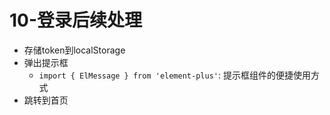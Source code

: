# 10-登录后续处理

- 存储token到localStorage
- 弹出提示框
  - `import { ElMessage } from 'element-plus'`: 提示框组件的便捷使用方式
- 跳转到首页
